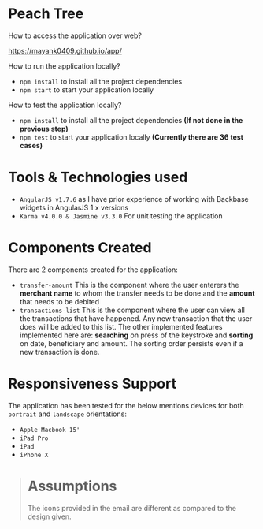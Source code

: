 # Peach Tree

How to access the application over web?

  https://mayank0409.github.io/app/

How to run the application locally?

  - `npm install` to install all the project dependencies
  - `npm start` to start your application locally

How to test the application locally?

  - `npm install` to install all the project dependencies **(If not done in the previous step)**
  - `npm test` to start your application locally 
  **(Currently there are 36 test cases)**

# Tools & Technologies used

  - `AngularJS v1.7.6` as I have prior experience of working with Backbase widgets in AngularJS 1.x versions
  - `Karma v4.0.0 & Jasmine v3.3.0` For unit testing the application

# Components Created

  There are 2 components created for the application:
  
  - `transfer-amount` This is the component where the user enterers the **merchant name** to whom the transfer needs to be done and the **amount** that needs to be debited
  - `transactions-list` This is the component where the user can view all the transactions that have happened. Any new transaction that the user does will be added to this list. The other implemented features implemented here are: **searching** on press of the keystroke and **sorting** on date, beneficiary and amount. The sorting order persists even if a new transaction is done.

# Responsiveness Support
  
  The application has been tested for the below mentions devices for both `portrait` and `landscape` orientations:
  
  - `Apple Macbook 15'`
  - `iPad Pro`
  - `iPad`
  - `iPhone X`

> # Assumptions
> The icons provided in the email are different as compared to the design given.

